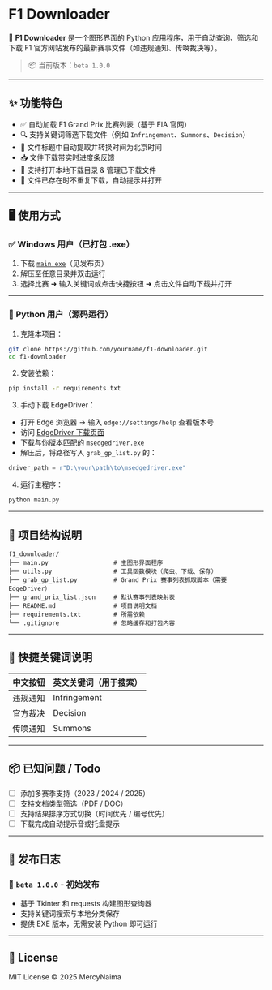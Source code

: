 # F1 Downloader

🎯 **F1 Downloader** 是一个图形界面的 Python 应用程序，用于自动查询、筛选和下载 F1 官方网站发布的最新赛事文件（如违规通知、传唤裁决等）。

> 📦 当前版本：`beta 1.0.0`

---

## ✨ 功能特色

- ✅ 自动加载 F1 Grand Prix 比赛列表（基于 FIA 官网）
- 🔍 支持关键词筛选下载文件（例如 `Infringement`、`Summons`、`Decision`）
- 📅 文件标题中自动提取并转换时间为北京时间
- 📥 文件下载带实时进度条反馈
- 📁 支持打开本地下载目录 & 管理已下载文件
- 📌 文件已存在时不重复下载，自动提示并打开

---

## 🖥️ 使用方式

### ✅ Windows 用户（已打包 .exe）

1. 下载 [`main.exe`](https://github.com/yourname/f1-downloader/releases)（见发布页）
2. 解压至任意目录并双击运行
3. 选择比赛 ➜ 输入关键词或点击快捷按钮 ➜ 点击文件自动下载并打开

---

### 🐍 Python 用户（源码运行）

1. 克隆本项目：
```bash
git clone https://github.com/yourname/f1-downloader.git
cd f1-downloader
```

2. 安装依赖：
```bash
pip install -r requirements.txt
```

3. 手动下载 EdgeDriver：

- 打开 Edge 浏览器 → 输入 `edge://settings/help` 查看版本号
- 访问 [EdgeDriver 下载页面](https://developer.microsoft.com/en-us/microsoft-edge/tools/webdriver/)
- 下载与你版本匹配的 `msedgedriver.exe`
- 解压后，将路径写入 `grab_gp_list.py` 的：
```python
driver_path = r"D:\your\path\to\msedgedriver.exe"
```

4. 运行主程序：
```bash
python main.py
```

---

## 📁 项目结构说明

```
f1_downloader/
├── main.py                  # 主图形界面程序
├── utils.py                 # 工具函数模块（爬虫、下载、保存）
├── grab_gp_list.py          # Grand Prix 赛事列表抓取脚本（需要 EdgeDriver）
├── grand_prix_list.json     # 默认赛事列表映射表
├── README.md                # 项目说明文档
├── requirements.txt         # 所需依赖
└── .gitignore               # 忽略缓存和打包内容
```

---

## 📌 快捷关键词说明

| 中文按钮 | 英文关键词（用于搜索） |
|----------|-------------------------|
| 违规通知 | Infringement            |
| 官方裁决 | Decision                |
| 传唤通知 | Summons                 |

---

## 📦 已知问题 / Todo

- [ ] 添加多赛季支持（2023 / 2024 / 2025）
- [ ] 支持文档类型筛选（PDF / DOC）
- [ ] 支持结果排序方式切换（时间优先 / 编号优先）
- [ ] 下载完成自动提示音或托盘提示

---

## 🏁 发布日志

### 📌 `beta 1.0.0` - 初始发布
- 基于 Tkinter 和 requests 构建图形查询器
- 支持关键词搜索与本地分类保存
- 提供 EXE 版本，无需安装 Python 即可运行

---

## 📃 License

MIT License © 2025 MercyNaima
